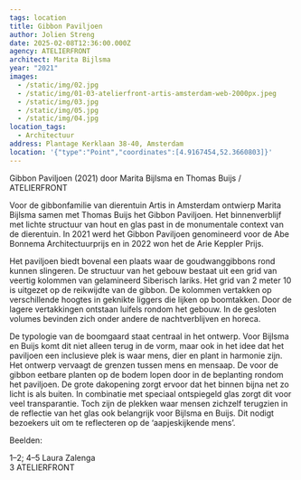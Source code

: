 ```yaml
---
tags: location
title: Gibbon Paviljoen
author: Jolien Streng
date: 2025-02-08T12:36:00.000Z
agency: ATELIERFRONT
architect: Marita Bijlsma
year: "2021"
images:
  - /static/img/02.jpg
  - /static/img/01-03-atelierfront-artis-amsterdam-web-2000px.jpeg
  - /static/img/03.jpg
  - /static/img/05.jpg
  - /static/img/04.jpg
location_tags:
  - Architectuur
address: Plantage Kerklaan 38-40, Amsterdam
location: '{"type":"Point","coordinates":[4.9167454,52.3660803]}'
---
```

Gibbon Paviljoen (2021) door Marita Bijlsma en Thomas Buijs / ATELIERFRONT

Voor de gibbonfamilie van dierentuin Artis in Amsterdam ontwierp Marita Bijlsma samen met Thomas Buijs het Gibbon Paviljoen. Het binnenverblijf met lichte structuur van hout en glas past in de monumentale context van de dierentuin. In 2021 werd het Gibbon Paviljoen genomineerd voor de Abe Bonnema Architectuurprijs en in 2022 won het de Arie Keppler Prijs.

Het paviljoen biedt bovenal een plaats waar de goudwanggibbons rond kunnen slingeren. De structuur van het gebouw bestaat uit een grid van veertig kolommen van gelamineerd Siberisch lariks. Het grid van 2 meter 10 is uitgezet op de reikwijdte van de gibbon. De kolommen vertakken op verschillende hoogtes in geknikte liggers die lijken op boomtakken. Door de lagere vertakkingen ontstaan luifels rondom het gebouw. In de gesloten volumes bevinden zich onder andere de nachtverblijven en horeca.

De typologie van de boomgaard staat centraal in het ontwerp. Voor Bijlsma en Buijs komt dit niet alleen terug in de vorm, maar ook in het idee dat het paviljoen een inclusieve plek is waar mens, dier en plant in harmonie zijn. Het ontwerp vervaagt de grenzen tussen mens en mensaap. De voor de gibbon eetbare planten op de bodem lopen door in de beplanting rondom het paviljoen. De grote dakopening zorgt ervoor dat het binnen bijna net zo licht is als buiten. In combinatie met speciaal ontspiegeld glas zorgt dit voor veel transparantie. Toch zijn de plekken waar mensen zichzelf terugzien in de reflectie van het glas ook belangrijk voor Bijlsma en Buijs. Dit nodigt bezoekers uit om te reflecteren op de ‘aapjeskijkende mens’.

Beelden:

1–2; 4–5 Laura Zalenga\
3 ATELIERFRONT
